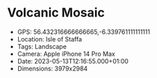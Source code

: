 # Volcanic Mosaic

- GPS: 56.432316666666665,-6.339761111111111
- Location: Isle of Staffa
- Tags: Landscape
- Camera: Apple iPhone 14 Pro Max
- Date: 2023-05-13T12:16:55.000+01:00
- Dimensions: 3979x2984
